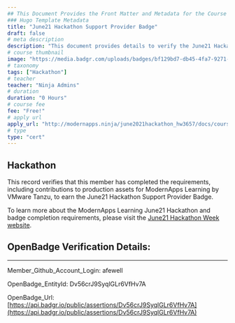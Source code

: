 ```yaml
---
## This Document Provides the Front Matter and Metadata for the Course Information page used in the modernapps.ninja homepage and the member profile page.
### Hugo Template Metadata
title: "June21 Hackathon Support Provider Badge"
draft: false
# meta description
description: "This document provides details to verify the June21 Hackathon Support Provider Badge was awarded by ModernApps Learning by VMware Tanzu"
# course thumbnail
image: "https://media.badgr.com/uploads/badges/bf129bd7-db45-4fa7-9271-6df8298cabb0.png"
# taxonomy
tags: ["Hackathon"]
# teacher
teacher: "Ninja Admins"
# duration
duration: "0 Hours"
# course fee
fee: "Free!"
# apply url
apply_url: "http://modernapps.ninja/june2021hackathon_hw3657/docs/courseintroduction/"
# type
type: "cert"
---  
```

  

## Hackathon 

This record verifies that this member has completed the requirements, including contributions to production assets for ModernApps Learning by VMware Tanzu, to earn the June21 Hackathon Support Provider Badge.  

To learn more about the ModernApps Learning June21 Hackathon and badge completion requirements, please visit the [June21 Hackathon Week website](http://modernapps.ninja/june2021hackathon_hw3657/docs/courseintroduction/).

## OpenBadge Verification Details:  
---  
  
   
Member_Github_Account_Login: afewell  
   
OpenBadge_EntityId: Dv56crJ9SyqlGLr6VfHv7A
   
OpenBadge_Url: [https://api.badgr.io/public/assertions/Dv56crJ9SyqlGLr6VfHv7A](https://api.badgr.io/public/assertions/Dv56crJ9SyqlGLr6VfHv7A)
   
